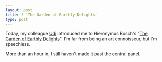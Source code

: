 ```yaml
---
layout: post
title: ! 'The Garden of Earthly Delights'
type: post
---
```


Today, my colleague [Udi](https://udiwieder.wordpress.com) introduced me to Hieronymus Bosch's "[The Garden of Earthly Delights](http://www.esotericbosch.com/Garden.htm)". I'm far from being an art connoisseur, but I'm speechless.

More than an hour in, I still haven't made it past the central panel.
